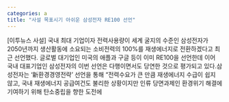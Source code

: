 ```yaml
---
categories: a
title: "사설 목표시기 아쉬운 삼성전자 RE100 선언"
---
```

[이투뉴스 사설] 국내 최대 기업이자 전력사용량이 세계 굴지의 수준인 삼성전자가 2050년까지 생산활동에 소요되는 소비전력의 100%를 재생에너지로 전환하겠다고 최근 선언했다. 글로벌 대기업인 미국의 애플과 구글 등이 이미 RE100을 선언한데 이어 국내 대표기업인 삼성전자의 이번 선언은 다행이면서도 당연한 것으로 평가되고 있다.삼성전자는 ‘新환경경영전략’ 선언을 통해 “전력수요가 큰 만큼 재생에너지 수급이 쉽지 않고, 국내 재생에너지 공급여건도 불리한 상황이지만 인류 당면과제인 환경위기 해결에 기여하기 위해 탄소중립을 향한 도전에